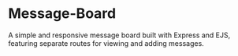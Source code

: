 # Message-Board
A simple and responsive message board built with Express and EJS, featuring separate routes for viewing and adding messages.
